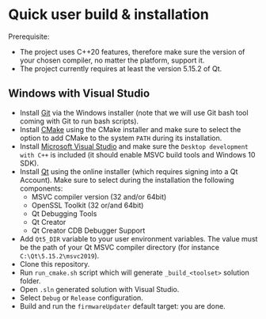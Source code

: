 # Quick user build & installation

Prerequisite: 
- The project uses C++20 features, therefore make sure the version of your chosen compiler, no matter the platform, support it.
- The project currently requires at least the version 5.15.2 of Qt.

## Windows with Visual Studio

- Install [Git](https://git-scm.com/) via the Windows installer (note that we will use Git bash tool coming with Git to run bash scripts).
- Install [CMake](https://cmake.org/download/) using the CMake installer and make sure to select the option to add CMake to the system `PATH` during its installation.
- Install [Microsoft Visual Studio](https://visualstudio.microsoft.com/downloads/) and make sure the `Desktop development with C++` is included (it should enable MSVC build tools and Windows 10 SDK).
- Install [Qt](https://doc.qt.io/qt-5/gettingstarted.html) using the online installer (which requires signing into a Qt Account). Make sure to select during the installation the following components:
    - MSVC compiler version (32 and/or 64bit)
    - OpenSSL Toolkit (32 or/and 64bit)
    - Qt Debugging Tools
    - Qt Creator
    - Qt Creator CDB Debugger Support
- Add `Qt5_DIR` variable to your user environment variables. The value must be the path of your Qt MSVC compiler directory (for instance `C:\Qt\5.15.2\msvc2019`).
- Clone this repository.
- Run `run_cmake.sh` script which will generate `_build_<toolset>` solution folder.
- Open `.sln` generated solution with Visual Studio.
- Select `Debug` or `Release` configuration.
- Build and run the `firmwareUpdater` default target: you are done.
